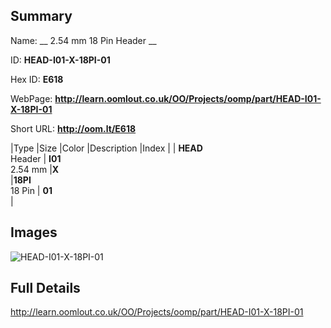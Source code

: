 

## Summary
 
Name: __ 2.54 mm 18 Pin Header __

ID: __HEAD-I01-X-18PI-01__

Hex ID: __E618__

WebPage: __http://learn.oomlout.co.uk/OO/Projects/oomp/part/HEAD-I01-X-18PI-01__

Short URL: __http://oom.lt/E618__


|Type   |Size   |Color   |Description   |Index   |
| __HEAD__ <br>Header  | __I01__<br>2.54 mm   |__X__<br>    |__18PI__<br>18 Pin    | __01__<br>  |


## Images
![HEAD-I01-X-18PI-01](http://oomlout.com/oomp-gen/parts/HEAD-I01-X-18PI-01/HEAD-I01-X-18PI-01_420.jpg)

## Full Details

 http://learn.oomlout.co.uk/OO/Projects/oomp/part/HEAD-I01-X-18PI-01

